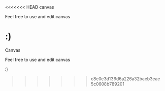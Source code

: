 <<<<<<< HEAD
canvas

Feel free to use and edit canvas

:)
=======
Canvas

Feel free to use and edit canvas

:)
>>>>>>> c8e0e3d136d6a226a32baeb3eae5c0608b789201
